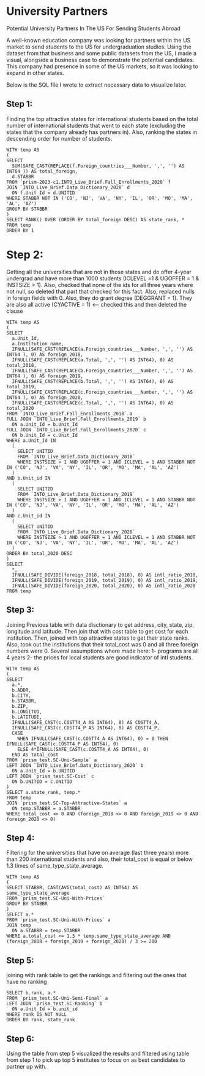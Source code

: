 # University Partners
Potential University Partners In The US For Sending Students Abroad

A well-known education company was looking for partners within the US market to send students to the US for undergraduation studies. Using the dataset from that business and some public datasets from the US, I made a visual, alongside a business case to demonstrate the potential candidates.
This company had presence in some of the US markets, so it was looking to expand in other states.

Below is the SQL file I wrote to extract necessary data to visualize later.


## Step 1:
Finding the top attractive states for international students based on the total number of international students that went to each state (excluding the states that the company already has partners in). Also, ranking the states in descending order for number of students.
```
WITH temp AS
(
SELECT
  SUM(SAFE_CAST(REPLACE(f.Foreign_countries___Number, ',', '') AS INT64 )) AS total_foreign,
  d.STABBR
FROM `prism-2023-c1.INTO_Live_Brief.Fall_Enrollments_2020` f
JOIN `INTO_Live_Brief.Data_Dictionary_2020` d
  ON f.Unit_Id = d.UNITID
WHERE STABBR NOT IN ('CO', 'NJ', 'VA', 'NY', 'IL', 'OR', 'MO', 'MA', 'AL', 'AZ')
GROUP BY STABBR
)
SELECT RANK() OVER (ORDER BY total_foreign DESC) AS state_rank, *
FROM temp
ORDER BY 1
```

# Step 2:
Getting all the universities that are not in those states and do offer 4-year undergrad and have more than 1000 students (ICLEVEL =1 & UGOFFER = 1 & INSTSIZE > 1). Also, checked that none of the ids for all three years where not null, so deleted that part that checked for this fact. Also, replaced nulls in foreign fields with 0. Also, they do grant degree (DEGGRANT = 1). They are also all active (CYACTIVE = 1) <-- checked this and then deleted the clause
```
WITH temp AS
(
SELECT
  a.Unit_Id,
  a.Institution_name,
  IFNULL(SAFE_CAST(REPLACE(a.Foreign_countries___Number, ',', '') AS INT64 ), 0) AS foreign_2018,
  IFNULL(SAFE_CAST(REPLACE(a.Total, ',', '') AS INT64), 0) AS total_2018,
  IFNULL(SAFE_CAST(REPLACE(b.Foreign_countries___Number, ',', '') AS INT64 ), 0) AS foreign_2019,
  IFNULL(SAFE_CAST(REPLACE(b.Total, ',', '') AS INT64), 0) AS total_2019,
  IFNULL(SAFE_CAST(REPLACE(c.Foreign_countries___Number, ',', '') AS INT64 ), 0) AS foreign_2020,
  IFNULL(SAFE_CAST(REPLACE(c.Total, ',', '') AS INT64), 0) AS total_2020
FROM `INTO_Live_Brief.Fall_Enrollments_2018` a
FULL JOIN `INTO_Live_Brief.Fall_Enrollments_2019` b
  ON a.Unit_Id = b.Unit_Id
FULL JOIN `INTO_Live_Brief.Fall_Enrollments_2020` c
  ON b.Unit_Id = c.Unit_Id
WHERE a.Unit_Id IN
  (
    SELECT UNITID
    FROM `INTO_Live_Brief.Data_Dictionary_2018`
    WHERE INSTSIZE > 1 AND UGOFFER = 1 AND ICLEVEL = 1 AND STABBR NOT IN ('CO', 'NJ', 'VA', 'NY', 'IL', 'OR', 'MO', 'MA', 'AL', 'AZ')
  )
AND b.Unit_id IN
  (
    SELECT UNITID
    FROM `INTO_Live_Brief.Data_Dictionary_2019`
    WHERE INSTSIZE > 1 AND UGOFFER = 1 AND ICLEVEL = 1 AND STABBR NOT IN ('CO', 'NJ', 'VA', 'NY', 'IL', 'OR', 'MO', 'MA', 'AL', 'AZ')
  )
AND c.Unit_id IN
  (
    SELECT UNITID
    FROM `INTO_Live_Brief.Data_Dictionary_2020`
    WHERE INSTSIZE > 1 AND UGOFFER = 1 AND ICLEVEL = 1 AND STABBR NOT IN ('CO', 'NJ', 'VA', 'NY', 'IL', 'OR', 'MO', 'MA', 'AL', 'AZ')
  )
ORDER BY total_2020 DESC
)
SELECT
  *,
  IFNULL(SAFE_DIVIDE(foreign_2018, total_2018), 0) AS intl_ratio_2018,
  IFNULL(SAFE_DIVIDE(foreign_2019, total_2019), 0) AS intl_ratio_2019,
  IFNULL(SAFE_DIVIDE(foreign_2020, total_2020), 0) AS intl_ratio_2020
FROM temp
```

## Step 3:
Joining Previous table with data disctionary to get address, city, state, zip, longitude and latitude. Then join that with cost table to get cost for each institution. Then, joined with top attractive states to get their state ranks.
Also, took out the institutions that their total_cost was 0 and all three foreign numbers were 0.
Several assumptions where made here: 1- programs are all 4 years 2- the prices for local students are good indicator of intl students.
```
WITH temp AS
(
SELECT
  a.*,
  b.ADDR,
  b.CITY,
  b.STABBR,
  b.ZIP,
  b.LONGITUD,
  b.LATITUDE,
  IFNULL(SAFE_CAST(c.COSTT4_A AS INT64), 0) AS COSTT4_A,
  IFNULL(SAFE_CAST(c.COSTT4_P AS INT64), 0) AS COSTT4_P,
  CASE
    WHEN IFNULL(SAFE_CAST(c.COSTT4_A AS INT64), 0) = 0 THEN IFNULL(SAFE_CAST(c.COSTT4_P AS INT64), 0)
    ELSE 4*IFNULL(SAFE_CAST(c.COSTT4_A AS INT64), 0)
  END AS total_cost
FROM `prism_test.SC-Uni-Sample` a
LEFT JOIN `INTO_Live_Brief.Data_Dictionary_2020` b
  ON a.Unit_Id = b.UNITID
LEFT JOIN `prism_test.SC-Cost` c
  ON b.UNITID = c.UNITID
)
SELECT a.state_rank, temp.*
FROM temp
JOIN `prism_test.SC-Top-Attractive-States` a
  ON temp.STABBR = a.STABBR
WHERE total_cost <> 0 AND (foreign_2018 <> 0 AND foreign_2019 <> 0 AND foreign_2020 <> 0)
```

## Step 4:
Filtering for the universities that have on average (last three years) more than 200 international students and also, their total_cost is equal or below 1.3 times of same_type_state_average.
```
WITH temp AS
(
SELECT STABBR, CAST(AVG(total_cost) AS INT64) AS same_type_state_average
FROM `prism_test.SC-Uni-With-Prices`
GROUP BY STABBR
)
SELECT a.*
FROM `prism_test.SC-Uni-With-Prices` a
JOIN temp
  ON a.STABBR = temp.STABBR
WHERE a.total_cost <= 1.3 * temp.same_type_state_average AND (foreign_2018 + foreign_2019 + foreign_2020) / 3 >= 200
```

## Step 5:
joining with rank table to get the rankings and filtering out the ones that have no ranking
```
SELECT b.rank, a.*
FROM `prism_test.SC-Uni-Semi-Final` a
LEFT JOIN `prism_test.SC-Ranking` b
  ON a.Unit_Id = b.unit_id
WHERE rank IS NOT NULL
ORDER BY rank, state_rank
```

## Step 6:
Using the table from step 5 visualized the results and filtered using table from step 1 to pick up top 5 institutes to focus on as best candidates to partner up with.
